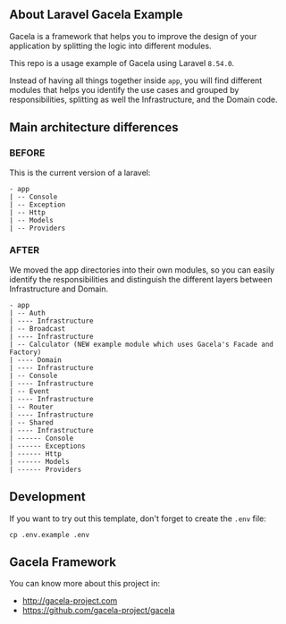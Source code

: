 ## About Laravel Gacela Example

Gacela is a framework that helps you to improve the design of your application by splitting the logic into different
modules.

This repo is a usage example of Gacela using Laravel `8.54.0`.

Instead of having all things together inside `app`, you will find different modules that helps you identify the use
cases and grouped by responsibilities, splitting as well the Infrastructure, and the Domain code.

## Main architecture differences

### BEFORE

This is the current version of a laravel:

```
- app
| -- Console
| -- Exception
| -- Http
| -- Models
| -- Providers
```

### AFTER

We moved the app directories into their own modules, so you can easily identify the responsibilities and distinguish the
different layers between Infrastructure and Domain.

```
- app
| -- Auth
| ---- Infrastructure
| -- Broadcast
| ---- Infrastructure
| -- Calculator (NEW example module which uses Gacela's Facade and Factory)
| ---- Domain
| ---- Infrastructure
| -- Console
| ---- Infrastructure
| -- Event
| ---- Infrastructure
| -- Router
| ---- Infrastructure
| -- Shared
| ---- Infrastructure
| ------ Console
| ------ Exceptions
| ------ Http
| ------ Models
| ------ Providers
```

## Development

If you want to try out this template, don't forget to create the `.env` file:
``` 
cp .env.example .env
```

## Gacela Framework

You can know more about this project in:

- http://gacela-project.com
- https://github.com/gacela-project/gacela
